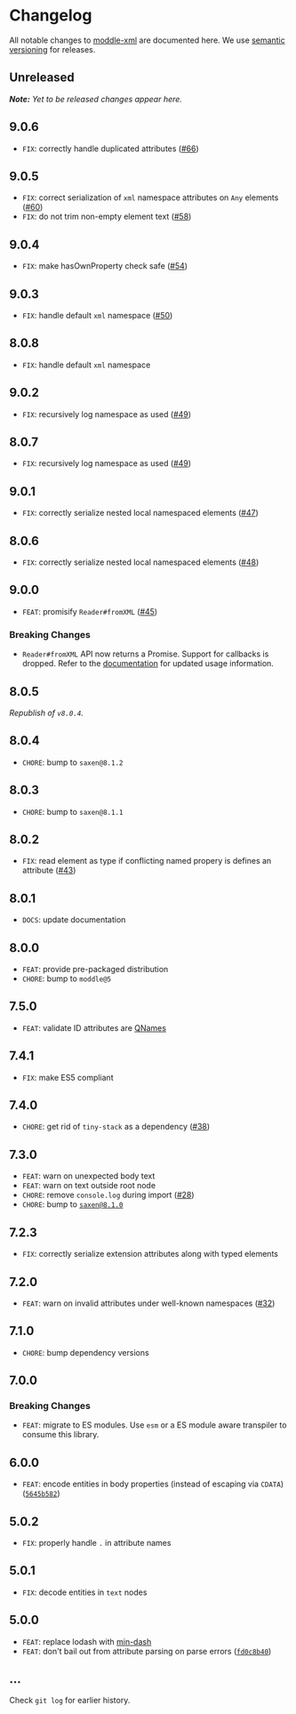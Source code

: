 # Changelog

All notable changes to [moddle-xml](https://github.com/bpmn-io/moddle-xml) are documented here. We use [semantic versioning](http://semver.org/) for releases.

## Unreleased

___Note:__ Yet to be released changes appear here._

## 9.0.6

* `FIX`: correctly handle duplicated attributes ([#66](https://github.com/bpmn-io/moddle-xml/issues/66))

## 9.0.5

* `FIX`: correct serialization of `xml` namespace attributes on `Any` elements ([#60](https://github.com/bpmn-io/moddle-xml/issues/60))
* `FIX`: do not trim non-empty element text ([#58](https://github.com/bpmn-io/moddle-xml/issues/58))

## 9.0.4

* `FIX`: make hasOwnProperty check safe ([#54](https://github.com/bpmn-io/moddle-xml/pull/54))

## 9.0.3

* `FIX`: handle default `xml` namespace ([#50](https://github.com/bpmn-io/moddle-xml/issues/50))

## 8.0.8

* `FIX`: handle default `xml` namespace

## 9.0.2

* `FIX`: recursively log namespace as used ([#49](https://github.com/bpmn-io/moddle-xml/pull/49))

## 8.0.7

* `FIX`: recursively log namespace as used ([#49](https://github.com/bpmn-io/moddle-xml/pull/49))

## 9.0.1

* `FIX`: correctly serialize nested local namespaced elements ([#47](https://github.com/bpmn-io/moddle-xml/pull/47))

## 8.0.6

* `FIX`: correctly serialize nested local namespaced elements ([#48](https://github.com/bpmn-io/moddle-xml/pull/48))

## 9.0.0

* `FEAT`: promisify `Reader#fromXML` ([#45](https://github.com/bpmn-io/moddle-xml/pull/45))

### Breaking Changes

* `Reader#fromXML` API now returns a Promise. Support for callbacks is dropped. Refer to the [documentation](https://github.com/bpmn-io/moddle-xml#read-xml) for updated usage information.

## 8.0.5

_Republish of `v8.0.4`._

## 8.0.4

* `CHORE`: bump to `saxen@8.1.2`

## 8.0.3

* `CHORE`: bump to `saxen@8.1.1`

## 8.0.2

* `FIX`: read element as type if conflicting named propery is defines an attribute ([#43](https://github.com/bpmn-io/moddle-xml/issues/43))

## 8.0.1

* `DOCS`: update documentation

## 8.0.0

* `FEAT`: provide pre-packaged distribution
* `CHORE`: bump to `moddle@5`

## 7.5.0

* `FEAT`: validate ID attributes are [QNames](http://www.w3.org/TR/REC-xml/#NT-NameChar)

## 7.4.1

* `FIX`: make ES5 compliant

## 7.4.0

* `CHORE`: get rid of `tiny-stack` as a dependency ([#38](https://github.com/bpmn-io/moddle-xml/pull/38))

## 7.3.0

* `FEAT`: warn on unexpected body text
* `FEAT`: warn on text outside root node
* `CHORE`: remove `console.log` during import ([#28](https://github.com/bpmn-io/moddle-xml/issues/28))
* `CHORE`: bump to [`saxen@8.1.0`](https://github.com/nikku/saxen/blob/master/CHANGELOG.md#810)

## 7.2.3

* `FIX`: correctly serialize extension attributes along with typed elements

## 7.2.0

* `FEAT`: warn on invalid attributes under well-known namespaces ([#32](https://github.com/bpmn-io/moddle-xml/issues/32))

## 7.1.0

* `CHORE`: bump dependency versions

## 7.0.0

### Breaking Changes

* `FEAT`: migrate to ES modules. Use `esm` or a ES module aware transpiler to consume this library.

## 6.0.0

* `FEAT`: encode entities in body properties (instead of escaping via `CDATA`) ([`5645b582`](https://github.com/bpmn-io/moddle-xml/commit/5645b5822644a461eba9f3da481362475f040984))

## 5.0.2

* `FIX`: properly handle `.` in attribute names

## 5.0.1

* `FIX`: decode entities in `text` nodes

## 5.0.0

* `FEAT`: replace lodash with [min-dash](https://github.com/bpmn-io/min-dash)
* `FEAT`: don't bail out from attribute parsing on parse errors  ([`fd0c8b40`](https://github.com/bpmn-io/moddle-xml/commit/fd0c8b4084b4d92565dd7d3099e283fbb98f1dd0))

## ...

Check `git log` for earlier history.
